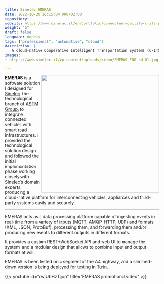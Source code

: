```yaml
---
title: Sinelec EMERAS
date: 2022-10-20T10:15:04.000+02:00
repository:
website: https://www.sinelec.it/en/portfolio/connected-mobility/c-its-platform-v2i-ready/
weight: "5"
draft: false
language: nodejs
tags: ["professional", "automotive", "cloud"]
description: |
   A cloud-native Cooperative Intelligent Transportation Systems (C-ITS) providing the integration with road ITS devices and makes real-time bi-directional interconnection between vehicles and infrastructure possible
images:
- https://www.sinelec.it/wp-content/uploads/video/EMERAS_ENG-sd_01.jpg

---
```

<img align="right" width=384 src="https://www.sinelec.it/wp-content/uploads/logo-sinelec-big.png">

**EMERAS** is a software solution I designed for [Sinelec], the technological branch of [ASTM Group], to integrate connected vehicles with smart road infrastructures. I provided the technological solution design and followed the initial implementation phase working closely with Sinelec's domain experts, producing a cloud-native platform for interconnecting vehicles, appliances and third-party systems easily and securely.

---

EMERAS acts as a data processing platform capable of ingesting events in real-time from a variety of inputs (MQTT, AMQP, HTTP, UDP) and formats (XML, JSON, ProtoBuf), processing them, and forwarding them and/or producing new events to different outputs in different formats.

It provides a custom REST+WebSocket API and web UI to manage the system, and a modular design that allows to combine input and output formats at will.

EMERAS is been tested on a segment of the A4 highway, and a slimmed-down version is being deployed for [testing in Turin].

{{< youtube id="cwjUbHzTgoo" title="EMERAS promotional video" >}}

[Sinelec]: https://www.sinelec.it
[ASTM Group]: https://www.astm.it

[testing in Turin]: https://www.sinelec.it/en/sinelec-delivers-v2x-to-the-city-collaboration-with-5t-pioneer-in-turin-with-the-c-roads-project/
